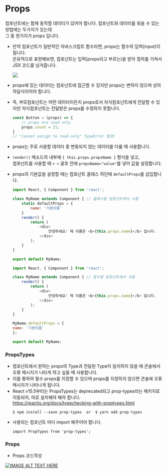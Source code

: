 
Props
=================================================================

컴포넌트에는 함께 동작할 데이터가 있어야 합니다. 컴포넌트와 데이터를 묶을 수 있는 방법에는 두가지가 있는데  
그 중 한가지가 props 입니다.

- 만약 컴포넌트가 일반적인 자바스크립트 함수라면, props는 함수의 입력(input)이 됩니다.  
    은유적으로 표현해보면, 컴포넌트는 입력(props라고 부르는)을 받아 절차를 거쳐서 JSX 코드를 넘겨줍니다.  
      

    <img src="https://cms-assets.tutsplus.com/uploads/users/1795/posts/29541/image/Stateful-vs-Stateless-Component-Tutorial-Component-with-prop.jpg">  
      
- props에 있는 데이터는 컴포넌트에 접근할 수 있지만 props는 변하지 않으며 상의하달식이어야 합니다.
- 즉, 부모컴포넌트는 어떤 데이터이든지 props로서 자식컴포넌트에게 전달할 수 있지만 자식컴포넌트는 전달받은 props를 수정하지             못합니다.
    ```javascript
    const Button = (props) => {
        // props are read only
        props.count = 21;
    }
    // "Cannot assign to read-only" TypeError 발생!
    ```
- props는 주로 사용할 데이터 중 변동되지 않는 데이터를 다룰 때 사용합니다.
- `render()` 메소드의 내부에 `{ this.props.propsName }` 형식을 넣고,   
    컴포넌트를 사용할 때 `< >` 괄호 안에 `propsName="value"`를 넣어 값을 설정합니다.
- props의 기본값을 설정할 때는 컴포넌트 클래스 하단에 `defaultProps`를 삽입합니다.  
    ```javascript
    import React, { Component } from 'react';

    class MyName extends Component { // 클래스형 컴포넌트에서 사용
        static defaultProps = {
            name: '기본이름'
        }
        render() {
            return (
                <div>
                    안녕하세요! 제 이름은 <b>{this.props.name}</b> 입니다.
                </div>
            );
        }
    }

    export default MyName;
    ```

    ```javascript
    import React, { Component } from 'react';

    class MyName extends Component { // 함수형 컴포넌트에서 사용
        render() {
            return (
                <div>
                    안녕하세요! 제 이름은 <b>{this.props.name}</b> 입니다.
                </div>
            );
        }
    }

    MyName.defaultProps = {
    name: '기본이름'
    };

    export default MyName;
    ```


### PropsTypes  
- 컴포넌트에서 원하는 props의 Type과 전달된 Type이 일치하지 않을 때 콘솔에서 오류 메시지가 나타게 하고 싶을 때 사용합니다.
- 이를 통하여 필수 props를 지정할 수 있으며 props를 지정하지 않으면 콘솔에 오류 메시지가 나타나게 됩니다.
- React v15.5부터는 PropsTypes는 deprecated되고 prop-types라는 패키지로 이동되어, 따로 설치해야 해야 합니다.  
    https://reactjs.org/docs/typechecking-with-proptypes.html
    ```
    $ npm install --save prop-types  or  $ yarn add prop-types
    ```
- 사용되는 컴포넌트 마다 import 해주어야 합니다.
    ```
    import PropTypes from 'prop-types';
    ```


### Props
- Props 코드작성

[![IMAGE ALT TEXT HERE](http://img.youtube.com/vi/fISs08P6eMc/0.jpg)](https://www.youtube.com/watch?v=tZLQ-cNCf70&index=8&list=PL9FpF_z-xR_E4rxYMMZx5cOpwaiwCzWUH)